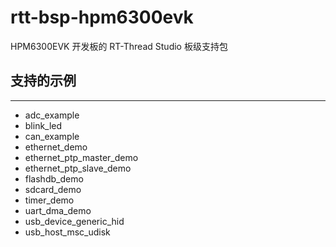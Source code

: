 # rtt-bsp-hpm6300evk

HPM6300EVK 开发板的 RT-Thread Studio 板级支持包

## 支持的示例
***
- adc_example
- blink_led
- can_example
- ethernet_demo
- ethernet_ptp_master_demo
- ethernet_ptp_slave_demo
- flashdb_demo
- sdcard_demo
- timer_demo
- uart_dma_demo
- usb_device_generic_hid
- usb_host_msc_udisk